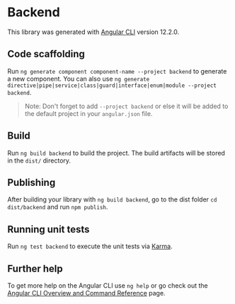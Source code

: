 # Backend

This library was generated with [Angular CLI](https://github.com/angular/angular-cli) version 12.2.0.

## Code scaffolding

Run `ng generate component component-name --project backend` to generate a new component. You can also use `ng generate directive|pipe|service|class|guard|interface|enum|module --project backend`.
> Note: Don't forget to add `--project backend` or else it will be added to the default project in your `angular.json` file. 

## Build

Run `ng build backend` to build the project. The build artifacts will be stored in the `dist/` directory.

## Publishing

After building your library with `ng build backend`, go to the dist folder `cd dist/backend` and run `npm publish`.

## Running unit tests

Run `ng test backend` to execute the unit tests via [Karma](https://karma-runner.github.io).

## Further help

To get more help on the Angular CLI use `ng help` or go check out the [Angular CLI Overview and Command Reference](https://angular.io/cli) page.
